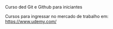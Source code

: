 Curso ded Git e Github para iniciantes

Cursos para ingressar no mercado de trabalho em: https://www.udemy.com/